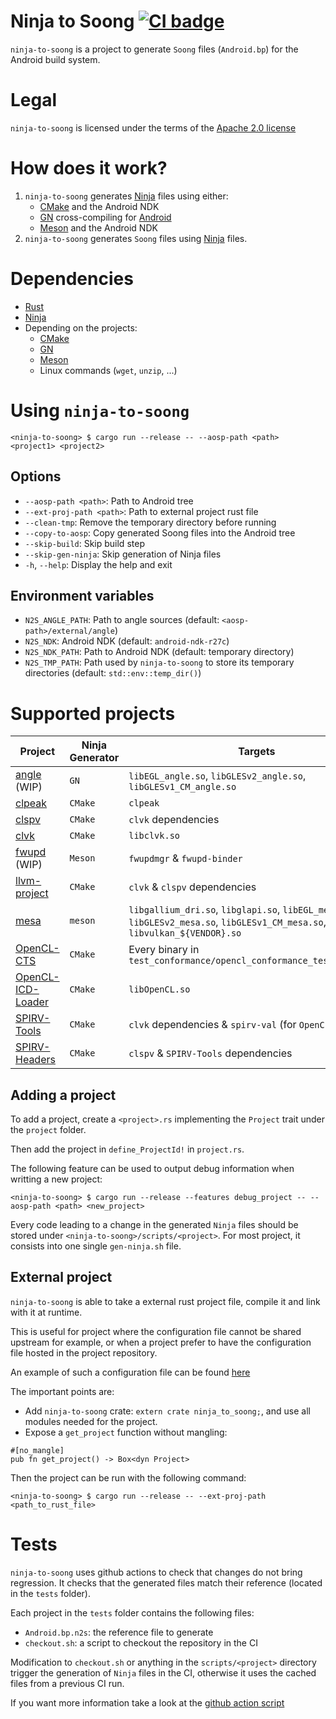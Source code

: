 # Ninja to Soong [![CI badge](https://github.com/rjodinchr/ninja-to-soong/actions/workflows/presubmit.yml/badge.svg?branch=main)](https://github.com/rjodinchr/ninja-to-soong/actions/workflows/presubmit.yml?query=branch%3Amain++)

`ninja-to-soong` is a project to generate `Soong` files (`Android.bp`) for the Android build system.

# Legal

`ninja-to-soong` is licensed under the terms of the [Apache 2.0 license](LICENSE)

# How does it work?

1. `ninja-to-soong` generates [Ninja](https://ninja-build.org/) files using either:
    - [CMake](https://cmake.org/) and the Android NDK
    - [GN](https://github.com/o-lim/generate-ninja) cross-compiling for [Android](https://gn.googlesource.com/gn/+/HEAD/docs/quick_start.md#cross_compiling-to-a-target-os-or-architecture)
    - [Meson](https://mesonbuild.com/) and the Android NDK
2. `ninja-to-soong` generates `Soong` files using [Ninja](https://ninja-build.org/) files.

# Dependencies

* [Rust](https://www.rust-lang.org/)
* [Ninja](https://ninja-build.org/)
* Depending on the projects:
  * [CMake](https://cmake.org/)
  * [GN](https://gn.googlesource.com/gn/)
  * [Meson](https://mesonbuild.com/)
  * Linux commands (`wget`, `unzip`, ...)

# Using `ninja-to-soong`

```
<ninja-to-soong> $ cargo run --release -- --aosp-path <path> <project1> <project2>
```

## Options

* `--aosp-path <path>`: Path to Android tree
* `--ext-proj-path <path>`: Path to external project rust file
* `--clean-tmp`: Remove the temporary directory before running
* `--copy-to-aosp`: Copy generated Soong files into the Android tree
* `--skip-build`: Skip build step
* `--skip-gen-ninja`: Skip generation of Ninja files
* `-h`, `--help`: Display the help and exit

## Environment variables

* `N2S_ANGLE_PATH`: Path to angle sources (default: `<aosp-path>/external/angle`)
* `N2S_NDK`: Android NDK (default: `android-ndk-r27c`)
* `N2S_NDK_PATH`: Path to Android NDK (default: temporary directory)
* `N2S_TMP_PATH`: Path used by `ninja-to-soong` to store its temporary directories (default: `std::env::temp_dir()`)

# Supported projects

| Project | Ninja Generator | Targets |
|-|-|-|
| [angle](https://github.com/google/angle) (WIP) | `GN` | `libEGL_angle.so`, `libGLESv2_angle.so`, `libGLESv1_CM_angle.so` |
| [clpeak](https://github.com/krrishnarraj/clpeak) | `CMake` | `clpeak` |
| [clspv](https://github.com/google/clspv) | `CMake` | `clvk` dependencies |
| [clvk](https://github.com/kpet/clvk) | `CMake` | `libclvk.so` |
| [fwupd](https://github.com/fwupd/fwupd.git) (WIP) | `Meson` | `fwupdmgr` & `fwupd-binder` |
| [llvm-project](https://github.com/llvm/llvm-project) | `CMake` | `clvk` & `clspv` dependencies |
| [mesa](https://www.mesa3d.org/) | `meson` | `libgallium_dri.so`, `libglapi.so`, `libEGL_mesa.so`, `libGLESv2_mesa.so`, `libGLESv1_CM_mesa.so`, `libvulkan_${VENDOR}.so` |
| [OpenCL-CTS](https://github.com/KhronosGroup/OpenCL-CTS) | `CMake` | Every binary in `test_conformance/opencl_conformance_tests_full.csv` |
| [OpenCL-ICD-Loader](https://github.com/KhronosGroup/OpenCL-ICD-Loader) | `CMake` | `libOpenCL.so` |
| [SPIRV-Tools](https://github.com/KhronosGroup/SPIRV-Tools) | `CMake` | `clvk` dependencies & `spirv-val` (for `OpenCL-CTS`) |
| [SPIRV-Headers](https://github.com/KhronosGroup/SPIRV-Headers) | `CMake` | `clspv` & `SPIRV-Tools` dependencies |

## Adding a project

To add a project, create a `<project>.rs` implementing the `Project` trait under the `project` folder.

Then add the project in `define_ProjectId!` in `project.rs`.

The following feature can be used to output debug information when writting a new project:
```
<ninja-to-soong> $ cargo run --release --features debug_project -- --aosp-path <path> <new_project>
```

Every code leading to a change in the generated `Ninja` files should be stored under `<ninja-to-soong>/scripts/<project>`. For most project, it consists into one single `gen-ninja.sh` file.

## External project

`ninja-to-soong` is able to take a external rust project file, compile it and link with it at runtime.

This is useful for project where the configuration file cannot be shared upstream for example, or when a project prefer to have the configuration file hosted in the project repository.

An example of such a configuration file can be found [here](tests/external-project/project.rs)

The important points are:
- Add `ninja-to-soong` crate: `extern crate ninja_to_soong;`, and use all modules needed for the project.
- Expose a `get_project` function without mangling:
```
#[no_mangle]
pub fn get_project() -> Box<dyn Project>
```

Then the project can be run with the following command:
```
<ninja-to-soong> $ cargo run --release -- --ext-proj-path <path_to_rust_file>
```

# Tests

`ninja-to-soong` uses github actions to check that changes do not bring regression. It checks that the generated files match their reference (located in the `tests` folder).

Each project in the `tests` folder contains the following files:
 * `Android.bp.n2s`: the reference file to generate
 * `checkout.sh`: a script to checkout the repository in the CI

Modification to `checkout.sh` or anything in the `scripts/<project>` directory trigger the generation of `Ninja` files in the CI, otherwise it uses the cached files from a previous CI run.

If you want more information take a look at the [github action script](.github/workflows/presubmit.yml)
